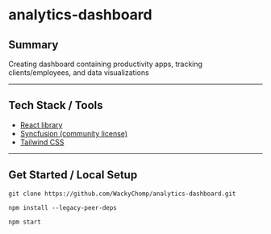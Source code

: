 # analytics-dashboard

## Summary
<p>Creating dashboard containing productivity apps, tracking clients/employees, and data visualizations</p>

<hr>

## Tech Stack / Tools
- [React library](https://reactjs.org/docs/getting-started.html)
- [Syncfusion (community license)](https://help.syncfusion.com/)
- [Tailwind CSS](https://tailwindui.com/documentation)

<hr>

## Get Started / Local Setup
```
git clone https://github.com/WackyChomp/analytics-dashboard.git

npm install --legacy-peer-deps

npm start
```
